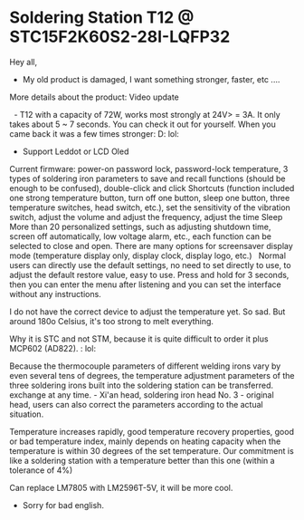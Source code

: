 # Soldering Station T12 @ STC15F2K60S2-28I-LQFP32
Hey all, 

- My old product is damaged, I want something stronger, faster, etc ....

More details about the product: Video update

  - T12 with a capacity of 72W, works most strongly at 24V> = 3A. It only takes about 5 ~ 7 seconds. You can check it out for yourself. When you came back it was a few times stronger: D: lol:
  - Support Leddot or LCD Oled
  
Current firmware: power-on password lock, password-lock temperature, 3 types of soldering iron parameters to save and recall functions (should be enough to be confused), double-click and click Shortcuts (function included one strong temperature button, turn off one button, sleep one button, three temperature switches, head switch, etc.), set the sensitivity of the vibration switch, adjust the volume and adjust the frequency, adjust the time Sleep More than 20 personalized settings, such as adjusting shutdown time, screen off automatically, low voltage alarm, etc., each function can be selected to close and open. There are many options for screensaver display mode (temperature display only, display clock, display logo, etc.)
 
Normal users can directly use the default settings, no need to set directly to use, to adjust the default restore value, easy to use. Press and hold for 3 seconds, then you can enter the menu after listening and you can set the interface without any instructions.

I do not have the correct device to adjust the temperature yet. So sad. But around 180o  Celsius, it's too strong to melt everything.

Why it is STC and not STM, because it is quite difficult to order it plus MCP602 (AD822). : lol:


Because the thermocouple parameters of different welding irons vary by even several tens of degrees, the temperature adjustment parameters of the three soldering irons built into the soldering station can be transferred. exchange at any time. - Xi'an head, soldering iron head No. 3 - original head, users can also correct the parameters according to the actual situation.

Temperature increases rapidly, good temperature recovery properties, good or bad temperature index, mainly depends on heating capacity when the temperature is within 30 degrees of the set temperature. Our commitment is like a soldering station with a temperature better than this one (within a tolerance of 4%)

Can replace LM7805 with LM2596T-5V, it will be more cool.
- Sorry for bad english.

